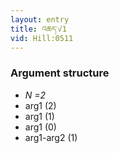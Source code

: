 ```yaml
---
layout: entry
title: འཆད་√1
vid: Hill:0511
---
```

### Argument structure
* _N =2_
* arg1 (2)
* arg1 (1)
* arg1 (0)
* arg1-arg2 (1)
